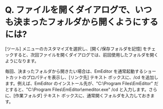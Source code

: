 # Q. ファイルを開くダイアログで、いつも決まったフォルダから開くようにするには?

\[ツール\] メニューのカスタマイズを選択し、\[開く/保存フォルダを記憶\]
をチェックすると、次回ファイルを開くダイアログでは、前回使用したフォルダを開くようになります。

毎回、決まったフォルダから開きたい場合は、EmEditor を通常起動するショートカットのプロパティを表示し、\[リンク先\] テキスト ボックスに、/cd
を追加します。例えば、EmEditor のインストール先が、"C:\\Program Files\\EmEditor" だとすると、"C:\\Program
Files\\EmEditor\\emeditor.exe" /cd と入力します。さらに、\[作業フォルダ\] テキスト
ボックスに、通常開くフォルダを入力しておきます。
